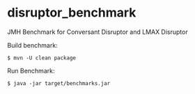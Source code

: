 # disruptor_benchmark
JMH Benchmark for Conversant Disruptor and LMAX Disruptor

Build benchmark:

```$ mvn -U clean package```


Run Benchmark:

```$ java -jar target/benchmarks.jar```

